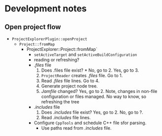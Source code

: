 # Development notes

## Open project flow

* `ProjectExplorerPlugin::openProject`
  * `Project::fromMap`
    * ProjectExplorer::Project::fromMap`
      * `setActiveTarget` and `setActiveBuildConfiguration`
      * reading or refreshing?
      * *.files* file
        1. Does .files file exist? * No, go to 2. Yes, go to 3.
        2. `ProjectReader` creates *.files* file. Go to 1.
        3. Read *.files* file lines. Go to 4.
        4. Generate project node tree.
        6. *Jamfile* changed? Yes, go to 2. Note, changes in non-file configuration or
           files managed. No way to know, so refreshing the tree
      * *.includes* file
        1. Does *.includes* file exist? Yes, go to 2. No, go to ?.
        2. Read *.includes* file lines.
      * Configure `CppTools` and schedule C++ file sfor parsing.
        * Use paths read from *.includes* file.
